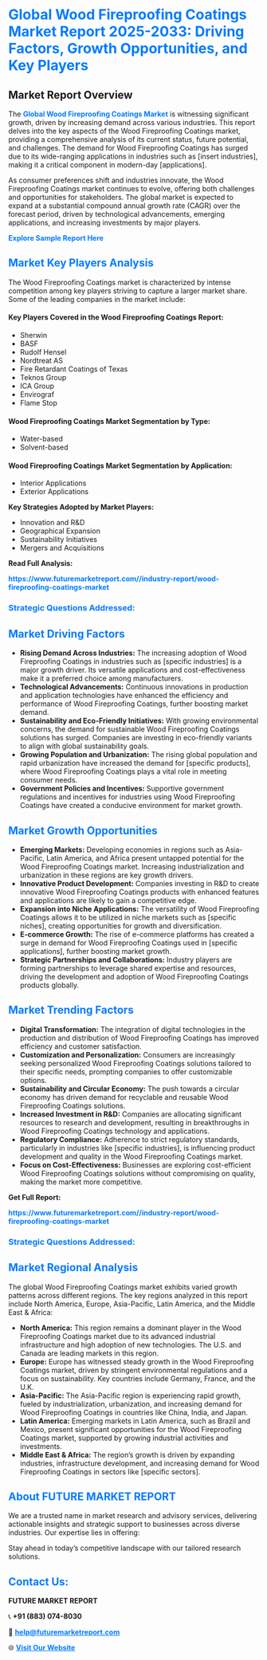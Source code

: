 <h1 style="color: #007BFF;">Global Wood Fireproofing Coatings Market Report 2025-2033: Driving Factors, Growth Opportunities, and Key Players</h1>

<section id="overview">
<h2>Market Report Overview</h2>
<p>The <a href="https://www.futuremarketreport.com//industry-report/wood-fireproofing-coatings-market" style="color: #007BFF; text-decoration: none;"><strong>Global Wood Fireproofing Coatings Market</strong></a> is witnessing significant growth, driven by increasing demand across various industries. This report delves into the key aspects of the Wood Fireproofing Coatings market, providing a comprehensive analysis of its current status, future potential, and challenges. The demand for Wood Fireproofing Coatings has surged due to its wide-ranging applications in industries such as [insert industries], making it a critical component in modern-day [applications].</p>
<p>As consumer preferences shift and industries innovate, the Wood Fireproofing Coatings market continues to evolve, offering both challenges and opportunities for stakeholders. The global market is expected to expand at a substantial compound annual growth rate (CAGR) over the forecast period, driven by technological advancements, emerging applications, and increasing investments by major players.</p>
</section>

<section id="overview">
<p><a href="https://www.futuremarketreport.com//request-sample/reportId=55294" style="color: #007BFF; text-decoration: none;"><strong>Explore Sample Report Here</strong></a></p>
</section>

<section id="key-players">
<h2 style="color: #007BFF;">Market Key Players Analysis</h2>
<p>The Wood Fireproofing Coatings market is characterized by intense competition among key players striving to capture a larger market share. Some of the leading companies in the market include:</p>
<h4>Key Players Covered in the Wood Fireproofing Coatings Report:</h4>
<ul><li>Sherwin</li><li>BASF</li><li>Rudolf Hensel</li><li>Nordtreat AS</li><li>Fire Retardant Coatings of Texas</li><li>Teknos Group</li><li>ICA Group</li><li>Envirograf</li><li>Flame Stop</li></ul>
<h4>Wood Fireproofing Coatings Market Segmentation by Type:</h4>
<ul><li>Water-based</li><li>Solvent-based</li></ul>

<h4>Wood Fireproofing Coatings Market Segmentation by Application:</h4>
<ul><li>Interior Applications</li><li>Exterior Applications</li></ul>
<p><strong>Key Strategies Adopted by Market Players:</strong></p>
<ul>
<li>Innovation and R&D</li>
<li>Geographical Expansion</li>
<li>Sustainability Initiatives</li>
<li>Mergers and Acquisitions</li>
</ul>
</section>

<section>
<p><strong>Read Full Analysis: </strong></p><a href="https://www.futuremarketreport.com//industry-report/wood-fireproofing-coatings-market" style="color: #007BFF; text-decoration: none;"><strong>https://www.futuremarketreport.com//industry-report/wood-fireproofing-coatings-market</strong></a>
<h3 style="color: #007BFF;">Strategic Questions Addressed:</h3>
</section>

<section id="driving-factors">
<h2 style="color: #007BFF;">Market Driving Factors</h2>
<ul>
<li><strong>Rising Demand Across Industries:</strong> The increasing adoption of Wood Fireproofing Coatings in industries such as [specific industries] is a major growth driver. Its versatile applications and cost-effectiveness make it a preferred choice among manufacturers.</li>
<li><strong>Technological Advancements:</strong> Continuous innovations in production and application technologies have enhanced the efficiency and performance of Wood Fireproofing Coatings, further boosting market demand.</li>
<li><strong>Sustainability and Eco-Friendly Initiatives:</strong> With growing environmental concerns, the demand for sustainable Wood Fireproofing Coatings solutions has surged. Companies are investing in eco-friendly variants to align with global sustainability goals.</li>
<li><strong>Growing Population and Urbanization:</strong> The rising global population and rapid urbanization have increased the demand for [specific products], where Wood Fireproofing Coatings plays a vital role in meeting consumer needs.</li>
<li><strong>Government Policies and Incentives:</strong> Supportive government regulations and incentives for industries using Wood Fireproofing Coatings have created a conducive environment for market growth.</li>
</ul>
</section>

<section id="growth-opportunities">
<h2 style="color: #007BFF;">Market Growth Opportunities</h2>
<ul>
<li><strong>Emerging Markets:</strong> Developing economies in regions such as Asia-Pacific, Latin America, and Africa present untapped potential for the Wood Fireproofing Coatings market. Increasing industrialization and urbanization in these regions are key growth drivers.</li>
<li><strong>Innovative Product Development:</strong> Companies investing in R&D to create innovative Wood Fireproofing Coatings products with enhanced features and applications are likely to gain a competitive edge.</li>
<li><strong>Expansion into Niche Applications:</strong> The versatility of Wood Fireproofing Coatings allows it to be utilized in niche markets such as [specific niches], creating opportunities for growth and diversification.</li>
<li><strong>E-commerce Growth:</strong> The rise of e-commerce platforms has created a surge in demand for Wood Fireproofing Coatings used in [specific applications], further boosting market growth.</li>
<li><strong>Strategic Partnerships and Collaborations:</strong> Industry players are forming partnerships to leverage shared expertise and resources, driving the development and adoption of Wood Fireproofing Coatings products globally.</li>
</ul>
</section>

<section id="trending-factors">
<h2 style="color: #007BFF;">Market Trending Factors</h2>
<ul>
<li><strong>Digital Transformation:</strong> The integration of digital technologies in the production and distribution of Wood Fireproofing Coatings has improved efficiency and customer satisfaction.</li>
<li><strong>Customization and Personalization:</strong> Consumers are increasingly seeking personalized Wood Fireproofing Coatings solutions tailored to their specific needs, prompting companies to offer customizable options.</li>
<li><strong>Sustainability and Circular Economy:</strong> The push towards a circular economy has driven demand for recyclable and reusable Wood Fireproofing Coatings solutions.</li>
<li><strong>Increased Investment in R&D:</strong> Companies are allocating significant resources to research and development, resulting in breakthroughs in Wood Fireproofing Coatings technology and applications.</li>
<li><strong>Regulatory Compliance:</strong> Adherence to strict regulatory standards, particularly in industries like [specific industries], is influencing product development and quality in the Wood Fireproofing Coatings market.</li>
<li><strong>Focus on Cost-Effectiveness:</strong> Businesses are exploring cost-efficient Wood Fireproofing Coatings solutions without compromising on quality, making the market more competitive.</li>
</ul>
</section>

<section>
<p><strong>Get Full Report: </strong></p><a href="https://www.futuremarketreport.com//industry-report/wood-fireproofing-coatings-market" style="color: #007BFF; text-decoration: none;"><strong>https://www.futuremarketreport.com//industry-report/wood-fireproofing-coatings-market</strong></a>
<h3 style="color: #007BFF;">Strategic Questions Addressed:</h3>
</section>


<section id="regional-analysis">
<h2 style="color: #007BFF;">Market Regional Analysis</h2>
<p>The global Wood Fireproofing Coatings market exhibits varied growth patterns across different regions. The key regions analyzed in this report include North America, Europe, Asia-Pacific, Latin America, and the Middle East & Africa:</p>
<ul>
<li><strong>North America:</strong> This region remains a dominant player in the Wood Fireproofing Coatings market due to its advanced industrial infrastructure and high adoption of new technologies. The U.S. and Canada are leading markets in this region.</li>
<li><strong>Europe:</strong> Europe has witnessed steady growth in the Wood Fireproofing Coatings market, driven by stringent environmental regulations and a focus on sustainability. Key countries include Germany, France, and the U.K.</li>
<li><strong>Asia-Pacific:</strong> The Asia-Pacific region is experiencing rapid growth, fueled by industrialization, urbanization, and increasing demand for Wood Fireproofing Coatings in countries like China, India, and Japan.</li>
<li><strong>Latin America:</strong> Emerging markets in Latin America, such as Brazil and Mexico, present significant opportunities for the Wood Fireproofing Coatings market, supported by growing industrial activities and investments.</li>
<li><strong>Middle East & Africa:</strong> The region’s growth is driven by expanding industries, infrastructure development, and increasing demand for Wood Fireproofing Coatings in sectors like [specific sectors].</li>
</ul>
</section>

<footer>
<h2 style="color: #007BFF;">About FUTURE MARKET REPORT</h2>
<p>We are a trusted name in market research and advisory services, delivering actionable insights and strategic support to businesses across diverse industries. Our expertise lies in offering:</p>

<p>Stay ahead in today’s competitive landscape with our tailored research solutions.</p>

<h2 style="color: #007BFF;">Contact Us:</h2>
<p><strong>FUTURE MARKET REPORT</strong></p>
<p>📞 <strong>+91 (883) 074-8030</strong></p>
<p>📧 <strong><a href="mailto:help@futuremarketreport.com" style="color: #007BFF;">help@futuremarketreport.com</a></strong></p>
<p>🌐 <strong><a href="https://www.futuremarketreport.com/" style="color: #007BFF;">Visit Our Website</a></strong></p>
</footer>